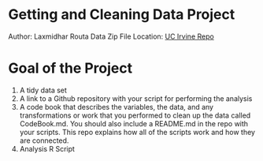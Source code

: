 # Getting and Cleaning Data Project
Author: Laxmidhar Routa
Data Zip File Location: [UC Irvine Repo](http://archive.ics.uci.edu/ml/datasets/Human+Activity+Recognition+Using+Smartphones)

# Goal of the Project
1. A tidy data set
2. A link to a Github repository with your script for performing the analysis
3. A code book that describes the variables, the data, and any transformations or work that you performed to clean up the data called CodeBook.md. You should also include a README.md in the repo with your scripts. This repo explains how all of the scripts work and how they are connected.
4. Analysis R Script
